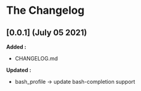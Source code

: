 # The Changelog

## [0.0.1] (July 05 2021)

**Added :**

- CHANGELOG.md

**Updated :**

- bash_profile
  -> update bash-completion support
